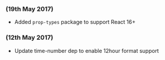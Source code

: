 ### (19th May 2017)
- Added `prop-types` package to support React 16+

### (12th May 2017)
- Update time-number dep to enable 12hour format support
